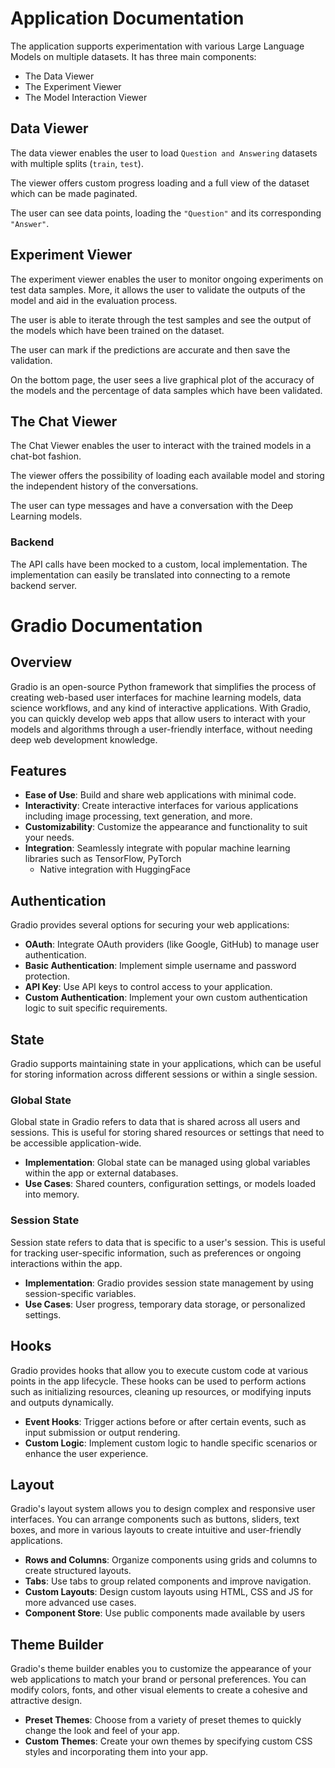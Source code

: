 # Application Documentation

The application supports experimentation with various Large Language Models on multiple datasets. It has three main components:
- The Data Viewer
- The Experiment Viewer
- The Model Interaction Viewer

## Data Viewer

The data viewer enables the user to load `Question and Answering` datasets with multiple splits (`train`, `test`).

The viewer offers custom progress loading and a full view of the dataset which can be made paginated.

The user can see data points, loading the `"Question"` and its corresponding `"Answer"`.

## Experiment Viewer

The experiment viewer enables the user to monitor ongoing experiments on test data samples. More, it allows the user to validate the outputs of the model and aid in the evaluation process.

The user is able to iterate through the test samples and see the output of the models which have been trained on the dataset.

The user can mark if the predictions are accurate and then save the validation.

On the bottom page, the user sees a live graphical plot of the accuracy of the models and the percentage of data samples which have been validated.

## The Chat Viewer

The Chat Viewer enables the user to interact with the trained models in a chat-bot fashion.

The viewer offers the possibility of loading each available model and storing the independent history of the conversations.

The user can type messages and have a conversation with the Deep Learning models.

### Backend

The API calls have been mocked to a custom, local implementation. The implementation can easily be translated into connecting to a remote backend server.

# Gradio Documentation

## Overview

Gradio is an open-source Python framework that simplifies the process of creating web-based user interfaces for machine learning models, data science workflows, and any kind of interactive applications. With Gradio, you can quickly develop web apps that allow users to interact with your models and algorithms through a user-friendly interface, without needing deep web development knowledge.

## Features

- **Ease of Use**: Build and share web applications with minimal code.
- **Interactivity**: Create interactive interfaces for various applications including image processing, text generation, and more.
- **Customizability**: Customize the appearance and functionality to suit your needs.
- **Integration**: Seamlessly integrate with popular machine learning libraries such as TensorFlow, PyTorch
     - Native integration with HuggingFace

## Authentication

Gradio provides several options for securing your web applications:
- **OAuth**: Integrate OAuth providers (like Google, GitHub) to manage user authentication.
- **Basic Authentication**: Implement simple username and password protection.
- **API Key**: Use API keys to control access to your application.
- **Custom Authentication**: Implement your own custom authentication logic to suit specific requirements.

## State

Gradio supports maintaining state in your applications, which can be useful for storing information across different sessions or within a single session.

### Global State
Global state in Gradio refers to data that is shared across all users and sessions. This is useful for storing shared resources or settings that need to be accessible application-wide.

- **Implementation**: Global state can be managed using global variables within the app or external databases.
- **Use Cases**: Shared counters, configuration settings, or models loaded into memory.

### Session State
Session state refers to data that is specific to a user's session. This is useful for tracking user-specific information, such as preferences or ongoing interactions within the app.

- **Implementation**: Gradio provides session state management by using session-specific variables.
- **Use Cases**: User progress, temporary data storage, or personalized settings.

## Hooks

Gradio provides hooks that allow you to execute custom code at various points in the app lifecycle. These hooks can be used to perform actions such as initializing resources, cleaning up resources, or modifying inputs and outputs dynamically.

- **Event Hooks**: Trigger actions before or after certain events, such as input submission or output rendering.
- **Custom Logic**: Implement custom logic to handle specific scenarios or enhance the user experience.

## Layout

Gradio's layout system allows you to design complex and responsive user interfaces. You can arrange components such as buttons, sliders, text boxes, and more in various layouts to create intuitive and user-friendly applications.

- **Rows and Columns**: Organize components using grids and columns to create structured layouts.
- **Tabs**: Use tabs to group related components and improve navigation.
- **Custom Layouts**: Design custom layouts using HTML, CSS and JS for more advanced use cases.
- **Component Store**: Use public components made available by users 

## Theme Builder

Gradio's theme builder enables you to customize the appearance of your web applications to match your brand or personal preferences. You can modify colors, fonts, and other visual elements to create a cohesive and attractive design.

- **Preset Themes**: Choose from a variety of preset themes to quickly change the look and feel of your app.
- **Custom Themes**: Create your own themes by specifying custom CSS styles and incorporating them into your app.
